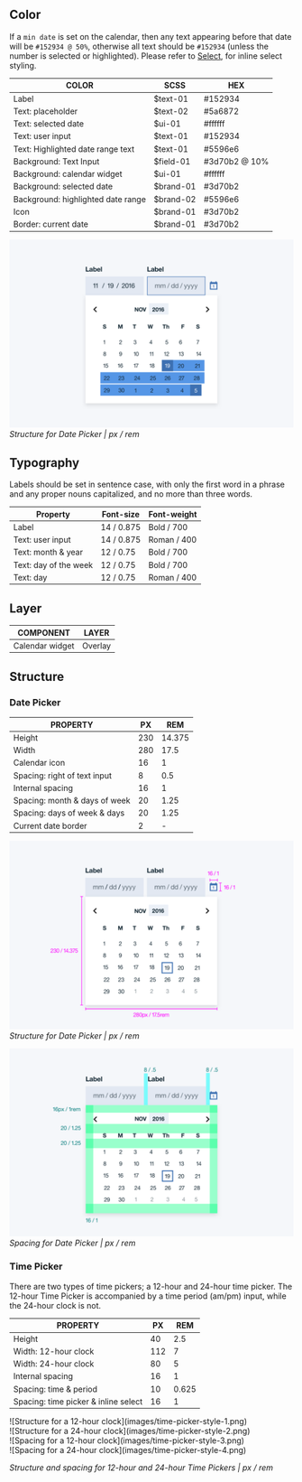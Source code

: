 ## Color
If a `min date` is set on the calendar, then any text appearing before that date will be `#152934 @ 50%`, otherwise all text should be `#152934` (unless the number is selected or highlighted). Please refer to [Select](/components/select), for inline select styling.



| COLOR                    | SCSS       | HEX       |
|--------------------------|------------|-----------|
| Label                    | $text-01   | #152934   |
| Text: placeholder        | $text-02   | #5a6872   |
| Text: selected date      | $ui-01     | #ffffff   |
| Text: user input         | $text-01   | #152934   |
| Text: Highlighted date range text  | $text-01   | #5596e6   |
| Background: Text Input   | $field-01  | #3d70b2 @ 10%|
| Background: calendar widget | $ui-01     | #ffffff   |
| Background: selected date| $brand-01  | #3d70b2   |
| Background: highlighted date range       | $brand-02  | #5596e6   |
| Icon                     | $brand-01  | #3d70b2   |
| Border: current date     | $brand-01  | #3d70b2   |




![Structure for Date Picker](images/date-picker-style-1.png)
_Structure for Date Picker | px / rem_



## Typography
Labels should be set in sentence case, with only the first word in a phrase and any proper nouns capitalized, and no more than three words.

| Property         | Font-size       | Font-weight  |
|------------------|-----------------|--------------|
| Label            | 14 / 0.875      | Bold / 700   |
| Text: user input  | 14 / 0.875      | Roman / 400  |
| Text: month & year | 12 / 0.75     | Bold / 700   |
| Text: day of the week | 12 / 0.75  | Bold / 700   |
| Text: day        | 12 / 0.75       | Roman / 400  |


## Layer
| COMPONENT                     | LAYER    |
|-------------------------------|----------|
| Calendar widget               | Overlay  |


## Structure


### Date Picker

| PROPERTY                     | PX  | REM    |
|------------------------------|-----|--------|
| Height                       | 230 | 14.375 |
| Width                        | 280 | 17.5   |
| Calendar icon                | 16  | 1      |
| Spacing: right of text input | 8   | 0.5    |
| Internal spacing             | 16  | 1      |
| Spacing: month & days of week| 20  | 1.25   |
| Spacing: days of week & days | 20  | 1.25   |
| Current date border          | 2   | -      |


![Structure for Date Picker](images/date-picker-style-2.png)
_Structure for Date Picker | px / rem_

![Spacing for Date Picker](images/date-picker-style-3.png)
_Spacing for Date Picker | px / rem_

### Time Picker
There are two types of time pickers; a 12-hour and 24-hour time picker. The 12-hour Time Picker is accompanied by a time period (am/pm) input, while the 24-hour clock is not.

| PROPERTY                     | PX  | REM   |
|------------------------------|-----|-------|
| Height                       | 40  | 2.5   |
| Width: 12-hour clock         | 112 | 7     |
| Width: 24-hour clock         | 80  | 5     |
| Internal spacing             | 16  | 1     |
| Spacing: time & period       | 10  | 0.625  |
| Spacing: time picker & inline select | 16  | 1  |



<div data-insert-component="ImageGrid">
  <div>
    ![Structure for a 12-hour clock](images/time-picker-style-1.png)
  </div>
  <div>
    ![Structure for a 24-hour clock](images/time-picker-style-2.png)
  </div>
  <div>
    ![Spacing for a 12-hour clock](images/time-picker-style-3.png)
  </div>
  <div>
    ![Spacing for a 24-hour clock](images/time-picker-style-4.png)
  </div>
</div>

_Structure and spacing for 12-hour and 24-hour Time Pickers | px / rem_
